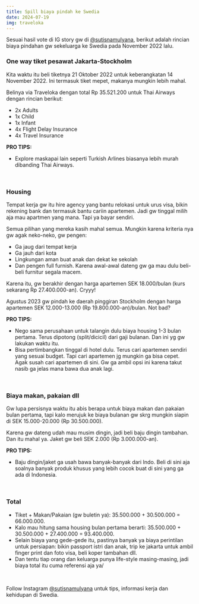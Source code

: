 ```yaml
---
title: Spill biaya pindah ke Swedia
date: 2024-07-19
img: traveloka
---
```

Sesuai hasil vote di IG story gw di [@sutisnamulyana](https://www.instagram.com/sutisnamulyana/), berikut adalah rincian biaya pindahan gw sekeluarga ke Swedia pada November 2022 lalu.

### One way tiket pesawat Jakarta-Stockholm
Kita waktu itu beli tiketnya 21 Oktober 2022 untuk keberangkatan 14 November 2022. Ini termasuk tiket mepet, makanya mungkin lebih mahal.

Belinya via Traveloka dengan total Rp 35.521.200 untuk Thai Airways dengan rincian berikut:
- 2x Adults
- 1x Child
- 1x Infant
- 4x Flight Delay Insurance
- 4x Travel Insurance

**PRO TIPS:**
- Explore maskapai lain seperti Turkish Arlines biasanya lebih murah dibanding Thai Airways.

&nbsp;
&nbsp;

### Housing
Tempat kerja gw itu hire agency yang bantu relokasi untuk urus visa, bikin rekening bank dan termasuk bantu cariin apartemen. Jadi gw tinggal milih aja mau apartmen yang mana. Tapi ya bayar sendiri.

Semua pilihan yang mereka kasih mahal semua. Mungkin karena kriteria nya gw agak neko-neko, gw pengen:
- Ga jaug dari tempat kerja
- Ga jauh dari kota
- Lingkungan aman buat anak dan dekat ke sekolah
- Dan pengen full furnish. Karena awal-awal dateng gw ga mau dulu beli-beli furnitur segala macem.

Karena itu, gw berakhir dengan harga apartemen SEK 18.000/bulan (kurs sekarang Rp 27.400.000-an). Cryyy!

Agustus 2023 gw pindah ke daerah pinggiran Stockholm dengan harga apartemen SEK 12.000-13.000 (Rp 19.800.000-an)/bulan. Not bad?

**PRO TIPS:**
- Nego sama perusahaan untuk talangin dulu biaya housing 1-3 bulan pertama. Terus dipotong (split/dicicil) dari gaji bulanan. Dan ini yg gw lakukan waktu itu.
- Bisa pertimbangkan tinggal di hotel dulu. Terus cari apartemen sendiri yang sesuai budget. Tapi cari apartemen jg mungkin ga bisa cepet. Agak susah cari apartemen di sini. Gw ga ambil opsi ini karena takut nasib ga jelas mana bawa dua anak lagi.

&nbsp;
&nbsp;

### Biaya makan, pakaian dll
Gw lupa persisnya waktu itu abis berapa untuk biaya makan dan pakaian bulan pertama, tapi kalo merujuk ke biaya bulanan gw skrg mungkin siapin di SEK 15.000-20.000 (Rp 30.500.000).

Karena gw dateng udah mau musim dingin, jadi beli baju dingin tambahan. Dan itu mahal ya. Jaket gw beli SEK 2.000 (Rp 3.000.000-an).

**PRO TIPS:**
- Baju dingin/jaket ga usah bawa banyak-banyak dari Indo. Beli di sini aja soalnya banyak produk khusus yang lebih cocok buat di sini yang ga ada di Indonesia.

&nbsp;
&nbsp;

### Total
- Tiket + Makan/Pakaian (gw buletin ya): 35.500.000 + 30.500.000 = 66.000.000.
- Kalo mau hitung sama housing bulan pertama berarti: 35.500.000 + 30.500.000 + 27.400.000 = 93.400.000.
- Selain biaya yang gede-gede itu, pastinya banyak ya biaya perintilan untuk persiapan: bikin passport istri dan anak, trip ke jakarta untuk ambil finger print dan foto visa, beli koper tambahan dll.
- Dan tentu tiap orang dan keluarga punya life-style masing-masing, jadi biaya total itu cuma referensi aja ya/

&nbsp;

Follow Instagram [@sutisnamulyana](https://www.instagram.com/sutisnamulyana/) untuk tips, informasi kerja dan kehidupan di Swedia.

&nbsp;